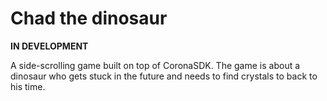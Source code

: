# Chad the dinosaur

**IN DEVELOPMENT**

A side-scrolling game built on top of CoronaSDK. The game is about a dinosaur who gets stuck in the future and needs to find crystals to back to his time.

